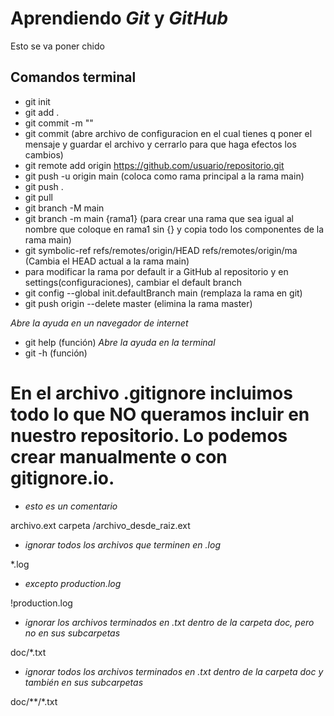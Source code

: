 # Aprendiendo _Git_ y _GitHub_

Esto se va poner chido 

## Comandos terminal

- git init
- git add .
- git commit -m "<message>"
- git commit (abre archivo de configuracion en el cual tienes q poner el mensaje y guardar el archivo y cerrarlo para que haga efectos los cambios)
- git remote add origin https://github.com/usuario/repositorio.git
- git push -u origin main (coloca como rama principal a la rama main)
- git push .
- git pull 
- git branch -M main
- git branch -m main {rama1} (para crear una rama que sea igual al nombre que coloque en rama1 sin {} y copia todo los componentes de la rama main)
- git symbolic-ref refs/remotes/origin/HEAD refs/remotes/origin/ma (Cambia el HEAD actual a la rama main)
- para modificar la rama por default ir a GitHub al repositorio y en settings(configuraciones), cambiar el default branch
- git config --global init.defaultBranch main (remplaza la rama en git)
- git push origin --delete master (elimina la rama master)


*Abre la ayuda en un navegador de internet*
- git help (función)
*Abre la ayuda en la terminal*
- git -h (función)

# En el archivo .gitignore incluimos todo lo que NO queramos incluir en nuestro repositorio. Lo podemos crear manualmente o con gitignore.io.

- *esto es un comentario*

archivo.ext
carpeta
/archivo_desde_raiz.ext

- *ignorar todos los archivos que terminen en .log*

*.log

- *excepto production.log*

!production.log

- *ignorar los archivos terminados en .txt dentro de la carpeta doc, pero no en sus subcarpetas*

doc/*.txt

- *ignorar todos los archivos terminados en .txt dentro de la carpeta doc y también en sus subcarpetas*

doc/**/*.txt